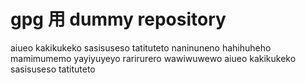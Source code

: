 # gpg 用 dummy repository

aiueo
kakikukeko
sasisuseso
tatituteto
naninuneno
hahihuheho
mamimumemo
yayiyuyeyo
rarirurero
wawiwuwewo
aiueo
kakikukeko
sasisuseso
tatituteto
